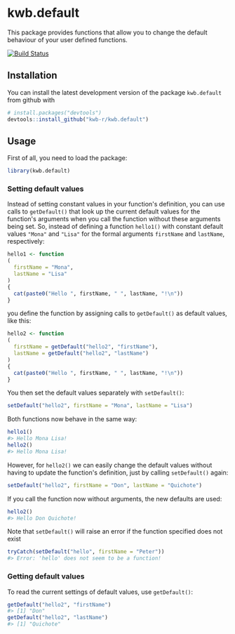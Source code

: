 
<!-- README.md is generated from README.Rmd. Please edit that file -->
kwb.default
===========

This package provides functions that allow you to change the default behaviour of your user defined functions.

[![Build Status](https://travis-ci.org/KWB-R/kwb.default.svg?branch=master)](https://travis-ci.org/KWB-R/kwb.default)

Installation
------------

You can install the latest development version of the package `kwb.default` from github with

``` r
# install.packages("devtools")
devtools::install_github("kwb-r/kwb.default")
```

Usage
-----

First of all, you need to load the package:

``` r
library(kwb.default)
```

### Setting default values

Instead of setting constant values in your function's definition, you can use calls to `getDefault()` that look up the current default values for the function's arguments when you call the function without these arguments being set. So, instead of defining a function `hello1()` with constant default values `"Mona"` and `"Lisa"` for the formal arguments `firstName` and `lastName`, respectively:

``` r
hello1 <- function
(
  firstName = "Mona", 
  lastName = "Lisa"
) 
{
  cat(paste0("Hello ", firstName, " ", lastName, "!\n"))
}
```

you define the function by assigning calls to `getDefault()` as default values, like this:

``` r
hello2 <- function
(
  firstName = getDefault("hello2", "firstName"),
  lastName = getDefault("hello2", "lastName")
) 
{
  cat(paste0("Hello ", firstName, " ", lastName, "!\n"))
}
```

You then set the default values separately with `setDefault()`:

``` r
setDefault("hello2", firstName = "Mona", lastName = "Lisa")
```

Both functions now behave in the same way:

``` r
hello1()
#> Hello Mona Lisa!
hello2()
#> Hello Mona Lisa!
```

However, for `hello2()` we can easily change the default values without having to update the function's definition, just by calling `setDefault()` again:

``` r
setDefault("hello2", firstName = "Don", lastName = "Quichote")
```

If you call the function now without arguments, the new defaults are used:

``` r
hello2()
#> Hello Don Quichote!
```

Note that `setDefault()` will raise an error if the function specified does not exist

``` r
tryCatch(setDefault("hello", firstName = "Peter"))
#> Error: 'hello' does not seem to be a function!
```

### Getting default values

To read the current settings of default values, use `getDefault()`:

``` r
getDefault("hello2", "firstName")
#> [1] "Don"
getDefault("hello2", "lastName")
#> [1] "Quichote"
```
